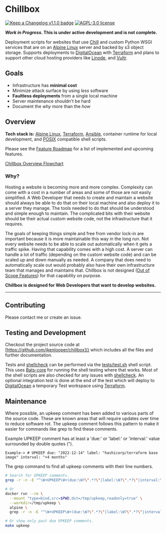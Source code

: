 # Chillbox

[![Keep a Changelog v1.1.0 badge][changelog-badge]][changelog]
[![AGPL-3.0 license][license-badge]][license]

**_Work in Progress_. This is under active development and is not complete.**

Deployment scripts for websites that use [Chill] and custom Python WSGI services
that are on an [Alpine Linux] server and backed by s3 object storage.
Supports deployments to [DigitalOcean] with [Terraform] and plans to
support other cloud hosting providers like [Linode], and [Vultr].

## Goals

- Infrastructure has **minimal cost**
- Minimize attack surface by using _less_ software
- **Faultless deployments** from a single local machine
- Server maintenance shouldn't be hard
- Document the _why_ more than the _how_

## Overview

**Tech stack is:** [Alpine Linux], [Terraform], [Ansible], container runtime for local development, and [POSIX] compatible shell scripts.

Please see the [Feature Roadmap](./docs/features.md) for a list of implemented and upcoming
features.

[Chillbox Overview Flowchart](./docs/diagrams/overview.mmd)

### Why?

Hosting a website is becoming more and more complex. Complexity can come
with a cost in a number of areas and some of those are not easily simplified.
A Web Developer that needs to create and maintain a website should always be
able to do that on their local machine and also deploy it to a server they
manage. The tools needed to do that should be understood and simple enough to
maintain. The complicated bits with their website should be their actual custom
website code, not the infrastructure that it requires.

The goals of keeping things simple and free from vendor lock-in are important
because it is more maintainable this way in the long run.  Not every website
needs to be able to scale out automatically when it gets a traffic spike. Having
that capability comes with a high cost. A server can handle a lot of traffic
(depending on the custom website code) and can be scaled up and down manually as
needed. A company that does need to automatically scale out would probably also
have their own infrastructure team that manages and maintains that. Chillbox is
not designed ([Out of Scope Features](./docs/features.md#out-of-scope-features))
for that capability on purpose.

**Chillbox is designed for Web Developers that want to develop websites.**

---

## Contributing

Please contact me or create an issue.

## Testing and Development

Checkout the project source code at [https://github.com/jkenlooper/chillbox]()
which includes all the files and further documentation.

Tests and [shellcheck] can be performed via the [tests/test.sh](./tests/test.sh) shell script. This
uses [Bats-core] for running the shell testing where that works. Most of the
shell scripts are also checked for any issues with [shellcheck]. An optional
integration test is done at the end of the test which will deploy to
[DigitalOcean] a temporary Test workspace using [Terraform].

## Maintenance

Where possible, an upkeep comment has been added to various parts of the source
code. These are known areas that will require updates over time to reduce
software rot. The upkeep comment follows this pattern to make it easier for
commands like grep to find these comments.

Example UPKEEP comment has at least a 'due:' or 'label:' or 'interval:' value
surrounded by double quotes (").
````
Example-> # UPKEEP due: "2022-12-14" label: "hashicorp/terraform base image" interval: "+4 months"
````

The grep command to find all upkeep comments with their line numbers.
```bash
# Search for UPKEEP comments.
grep -r -n -E "^\W+UPKEEP\W+(due:\W?\".*?\"|label:\W?\".*?\"|interval:\W?\".*?\")" .

# Or
docker run --rm \
  --mount "type=bind,src=$PWD,dst=/tmp/upkeep,readonly=true" \
  --workdir=/tmp/upkeep \
  alpine \
  grep -r -n -E "^\W+UPKEEP\W+(due:\W?\".*?\"|label:\W?\".*?\"|interval:\W?\".*?\")" .

# Or show only past due UPKEEP comments.
make upkeep
```


[changelog]: ./CHANGELOG.md
[changelog-badge]: https://img.shields.io/badge/changelog-Keep%20a%20Changelog%20v1.1.0-%23E05735
[license]: ./LICENSE
[license-badge]: https://img.shields.io/badge/license-AGPL%20V3-blue
[Alpine Linux]: https://alpinelinux.org/
[DigitalOcean]: https://www.digitalocean.com/
[DigitalOcean Spaces]: https://www.digitalocean.com/products/spaces
[Chill]: https://github.com/jkenlooper/chill
[Flask]: https://flask.palletsprojects.com/en/2.1.x/
[SQLite]: https://sqlite.org/index.html
[Terraform]: https://www.terraform.io/
[Ansible]: https://github.com/ansible/ansible#readme
[NGINX]: https://nginx.org/
[POSIX]: https://en.wikipedia.org/wiki/POSIX
[Linode]: https://www.linode.com/
[Vultr]: https://www.vultr.com/
[Rust]: https://rust-lang.org/
[Go]: https://go.dev/
[Bats-core]: https://github.com/bats-core/bats-core#readme
[shellcheck]: https://www.shellcheck.net/
